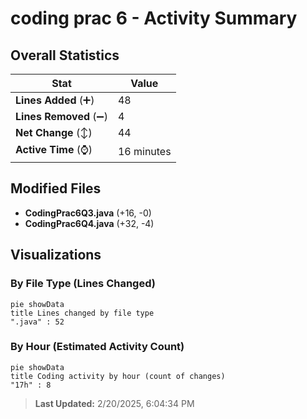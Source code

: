 # coding prac 6 - Activity Summary 

## Overall Statistics

| Stat                   | Value                                                             |
| ---------------------- | ----------------------------------------------------------------- |
| **Lines Added** (➕)   | 48                                          |
| **Lines Removed** (➖) | 4                                        |
| **Net Change** (↕)    | 44                |
| **Active Time** (⌚)   | 16 minutes |


## Modified Files
- **CodingPrac6Q3.java** (+16, -0)
- **CodingPrac6Q4.java** (+32, -4)

## Visualizations

### By File Type (Lines Changed)

```mermaid
pie showData
title Lines changed by file type
".java" : 52
```

### By Hour (Estimated Activity Count)

```mermaid
pie showData
title Coding activity by hour (count of changes)
"17h" : 8
```


> **Last Updated:** 2/20/2025, 6:04:34 PM
